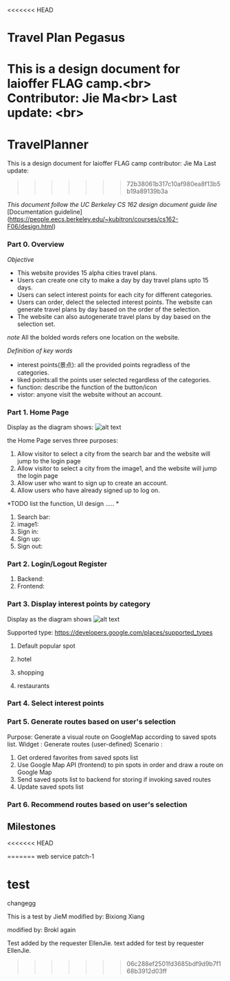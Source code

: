 <<<<<<< HEAD
# Travel Plan Pegasus 
This is a design document for laioffer FLAG camp.<br\>
Contributor: Jie Ma<br\>
Last update: <br\>
=======
# TravelPlanner
This is a design document for laioffer FLAG camp
contributor: Jie Ma
Last update: 
>>>>>>> 72b38061b317c10af980ea8f13b5b19a89139b3a

*This document follow the UC Berkeley CS 162 design document guide line*
[Documentation guideline] 
(https://people.eecs.berkeley.edu/~kubitron/courses/cs162-F06/design.html) 



### Part 0. Overview 
*Objective*
- This website provides 15 alpha cities travel plans.
- Users can create one city to make a day by day travel plans upto 15 days. 
- Users can select interest points for each city for different categories. 
- Users can order, delect the selected interest points. The website can generate travel plans by day based on the order of the selection. 
- The website can also autogenerate travel plans by day based on the selection set. 

*note*
All the bolded words refers one location on the website. 


*Definition of key words*
- interest points(景点): all the provided points regradless of the categories. 
- liked points:all the points user selected regardless of the categories.
- function: describe the function of the button/icon
- vistor: anyone visit the website without an account. 

### Part 1. Home Page 
Display as the diagram shows:
![alt text](https://github.com/flagcamp-pegasus/TravelPlanner/blob/master/TravelPlannerHome.png)

the Home Page serves three purposes: 
1. Allow visitor to select a city from the search bar and the website will jump to the login page 
2. Allow visitor to select a city from the image1, and the website will jump the login page 
3. Allow user who want to sign up to create an account. 
4. Allow users who have already signed up to log on. 

*TODO list the function, UI design ..... *
1. Search bar: 
2. image1:
3. Sign in: 
4. Sign up:
5. Sign out: 

### Part 2. Login/Logout Register 
1. Backend: 
2. Frontend:

### Part 3. Display interest points by category
Display as the diagram shows
![alt text](https://github.com/flagcamp-pegasus/TravelPlanner/blob/master/TravelPlannCity1.png)

Supported type: 
https://developers.google.com/places/supported_types 
1. Default popular spot

2. hotel 

3. shopping

4. restaurants

### Part 4. Select interest points  

### Part 5. Generate routes based on user's selection 
Purpose:
  Generate a visual route on GoogleMap according to saved spots list.
Widget :
  Generate routes (user-defined)
Scenario :
  1. Get ordered favorites from saved spots list
  2. Use Google Map API (frontend) to pin spots in order and draw a route on Google Map
  3. Send saved spots list to backend for storing if invoking saved routes
  4. Update saved spots list
	
### Part 6. Recommend routes based on user's selection 

## Milestones

<<<<<<< HEAD

=======
web service
patch-1


test
=======
changegg

This is a test by JieM
modified by: Bixiong Xiang

modified by: Brokl again

Test added by the requester EllenJie.
text added for test by requester EllenJie.


   
>>>>>>> 06c288ef2501fd3685bdf9d9b7f168b3912d03ff
